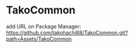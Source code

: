 # TakoCommon
add URL on Package Manager: https://github.com/takohachi88/TakoCommon.git?path=Assets/TakoCommon
